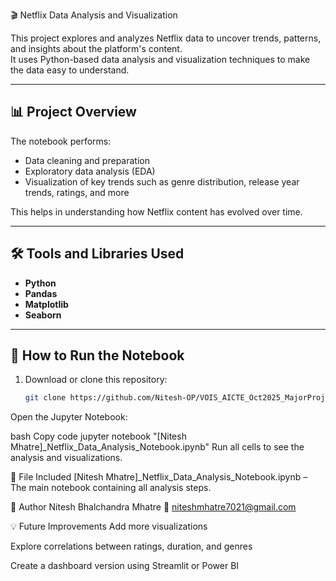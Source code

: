 🎬 Netflix Data Analysis and Visualization

This project explores and analyzes Netflix data to uncover trends, patterns, and insights about the platform's content.  
It uses Python-based data analysis and visualization techniques to make the data easy to understand.

---

## 📊 Project Overview
The notebook performs:
- Data cleaning and preparation  
- Exploratory data analysis (EDA)  
- Visualization of key trends such as genre distribution, release year trends, ratings, and more  

This helps in understanding how Netflix content has evolved over time.

---

## 🛠️ Tools and Libraries Used
- **Python**
- **Pandas**
- **Matplotlib**
- **Seaborn**

---

## 🚀 How to Run the Notebook
1. Download or clone this repository:
   ```bash
   git clone https://github.com/Nitesh-OP/VOIS_AICTE_Oct2025_MajorProject_NiteshMhatre/tree/main
Open the Jupyter Notebook:

bash
Copy code
jupyter notebook "[Nitesh Mhatre]_Netflix_Data_Analysis_Notebook.ipynb"
Run all cells to see the analysis and visualizations.

📁 File Included
[Nitesh Mhatre]_Netflix_Data_Analysis_Notebook.ipynb – The main notebook containing all analysis steps.

👤 Author
Nitesh Bhalchandra Mhatre
📧 niteshmhatre7021@gmail.com

💡 Future Improvements
Add more visualizations

Explore correlations between ratings, duration, and genres

Create a dashboard version using Streamlit or Power BI

